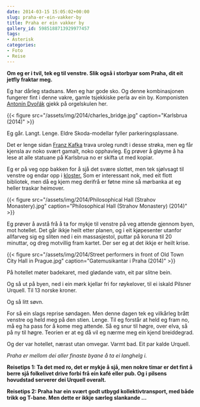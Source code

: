 ```yaml
---
date: 2014-03-15 15:05:02+00:00
slug: praha-er-ein-vakker-by
title: Praha er ein vakker by
gallery_id: 5985188713929977457
tags: 
- Asterisk
categories:
- Foto
- Reise
---
```


**Om eg er i tvil, tek eg til venstre. Slik også i storbyar som Praha, dit eit jetfly fraktar meg.**


Eg har dårleg stadsans. Men eg har gode sko. Og denne kombinasjonen fungerer fint i denne vakre, gamle tsjekkiske perla av ein by. Komponisten [Antonín Dvořák](http://en.wikipedia.org/wiki/Anton%C3%ADn_Dvo%C5%99%C3%A1k) gjekk på orgelskulen her. 

<!--more-->


{{< figure src="/assets/img/2014/charles_bridge.jpg" caption="Karlsbrua (2014)" >}}


Eg går. Langt. Lenge. Eldre Skoda-modellar fyller parkeringsplassane. 

Det er lenge sidan [Franz Kafka](http://en.wikipedia.org/wiki/Franz_Kafka) trava uroleg rundt i desse strøka, men eg får kjensla av noko svært gamalt, noko opphavleg. Eg prøver å gløyme å ha lese at alle statuane på Karlsbrua no er skifta ut med kopiar.

Eg er på veg opp bakken for å sjå det svære slottet, men tek sjølvsagt til venstre og endar opp i [kloster.](https://en.wikipedia.org/wiki/Strahov_Monastery) Som er interessant nok, med eit flott bibliotek, men då eg kjem meg derifrå er føtne mine så mørbanka at eg heller traskar heimover.

{{< figure src="/assets/img/2014/Philosophical Hall (Strahov Monastery).jpg" caption="Philosophical Hall (Strahov Monastery) (2014)" >}}

Eg prøver å avstå frå å ta for mykje til venstre på veg attende gjennom byen, mot hotellet. Det går ikkje heilt etter planen, og i eit kjøpesenter utanfor allfarveg sig eg sliten ned i ein massasjestol, puttar på koruna til 20 minuttar, og dreg motvillig fram kartet. Der ser eg at det ikkje er heilt krise.

{{< figure src="/assets/img/2014/Street performers in front of Old Town City Hall in Prague.jpg" caption="Gatemusikantar i Praha (2014)" >}}


På hotellet møter badekaret, med glødande vatn, eit par slitne bein.

Og så ut på byen, ned i ein mørk kjellar fri for røykelover, til ei iskald Pilsner Urquell. Til 13 norske kroner.

Og så litt søvn.

For så ein slags reprise søndagen. Men denne dagen tek eg vilkårleg brått venstre og held meg på den stien. Lenge. Til eg forstår at held eg fram no, må eg ha pass for å kome meg attende. Så eg snur til høgre, over elva, så på ny til høgre. Teorien er at eg då vil eg nærme meg ein kjend breiddegrad.

Og der var hotellet, nærast utan omvegar. Varmt bad. Eit par kalde Urquell.

_Praha er mellom dei aller finaste byane å ta ei langhelg i._

**Reisetips 1: Ta det med ro, det er mykje å sjå, men nokre timar er det fint å berre sjå folkelivet drive forbi frå ein kafé eller pub. Og i pilsens hovudstad serverer dei Urquell overalt.**

**Reisetips 2: Praha har ein svært godt utbygd kollektivtransport, med både trikk og T-bane. Men dette er ikkje særleg slankande ...**
